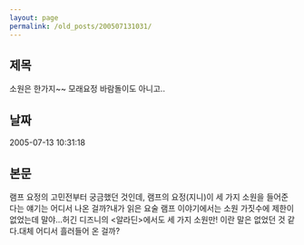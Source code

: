```yaml
---
layout: page
permalink: /old_posts/200507131031/
---
```


## 제목
소원은 한가지~~ 모래요정 바람돌이도 아니고..

## 날짜
2005-07-13 10:31:18

## 본문
램프 요정의 고민전부터 궁금했던 것인데, 램프의 요정(지니)이 세 가지 소원을 들어준다는 얘기는 어디서 나온 걸까?내가 읽은 요술 램프 이야기에서는 소원 가짓수에 제한이 없었는데 말야...허긴 디즈니의 <알라딘>에서도 세 가지 소원만! 이란 말은 없었던 것 같다.대체 어디서 흘러들어 온 걸까?